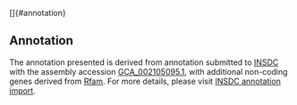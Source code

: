 []{#annotation}

Annotation
----------

The annotation presented is derived from annotation submitted to
[INSDC](http://www.insdc.org) with the assembly accession
[GCA\_002105095.1](http://www.ebi.ac.uk/ena/data/view/GCA_002105095.1),
with additional non-coding genes derived from
[Rfam](http://rfam.xfam.org/). For more details, please visit [INSDC
annotation
import](http://ensemblgenomes.org/info/data/insdc_annotation).
